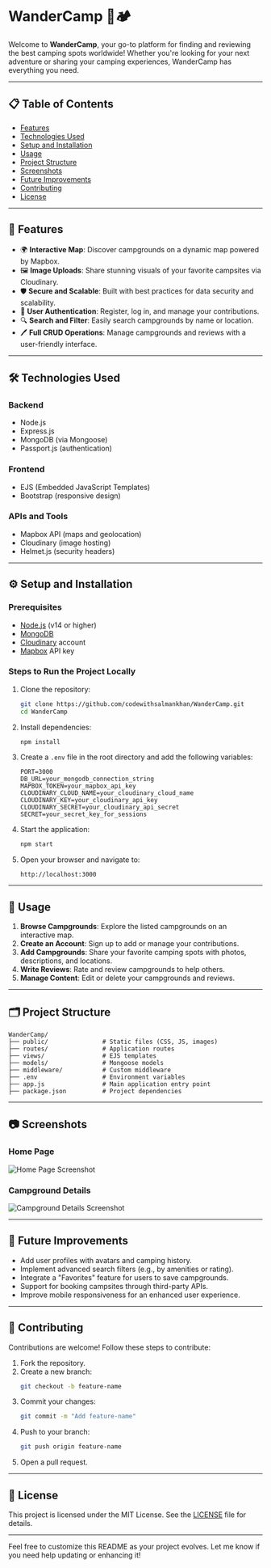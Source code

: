 
# WanderCamp 🌲🏕️

Welcome to **WanderCamp**, your go-to platform for finding and reviewing the best camping spots worldwide! Whether you're looking for your next adventure or sharing your camping experiences, WanderCamp has everything you need.

---

## 📋 Table of Contents

- [Features](#-features)
- [Technologies Used](#-technologies-used)
- [Setup and Installation](#-setup-and-installation)
- [Usage](#-usage)
- [Project Structure](#-project-structure)
- [Screenshots](#-screenshots)
- [Future Improvements](#-future-improvements)
- [Contributing](#-contributing)
- [License](#-license)

---

## 🚀 Features

- 🌍 **Interactive Map**: Discover campgrounds on a dynamic map powered by Mapbox.
- 🖼️ **Image Uploads**: Share stunning visuals of your favorite campsites via Cloudinary.
- 🛡️ **Secure and Scalable**: Built with best practices for data security and scalability.
- 📝 **User Authentication**: Register, log in, and manage your contributions.
- 🔍 **Search and Filter**: Easily search campgrounds by name or location.
- 🖊️ **Full CRUD Operations**: Manage campgrounds and reviews with a user-friendly interface.

---

## 🛠️ Technologies Used

### Backend
- Node.js
- Express.js
- MongoDB (via Mongoose)
- Passport.js (authentication)

### Frontend
- EJS (Embedded JavaScript Templates)
- Bootstrap (responsive design)

### APIs and Tools
- Mapbox API (maps and geolocation)
- Cloudinary (image hosting)
- Helmet.js (security headers)

---

## ⚙️ Setup and Installation

### Prerequisites
- [Node.js](https://nodejs.org/) (v14 or higher)
- [MongoDB](https://www.mongodb.com/)
- [Cloudinary](https://cloudinary.com/) account
- [Mapbox](https://www.mapbox.com/) API key

### Steps to Run the Project Locally
1. Clone the repository:
   ```bash
   git clone https://github.com/codewithsalmankhan/WanderCamp.git
   cd WanderCamp
   ```

2. Install dependencies:
   ```bash
   npm install
   ```

3. Create a `.env` file in the root directory and add the following variables:
   ```env
   PORT=3000
   DB_URL=your_mongodb_connection_string
   MAPBOX_TOKEN=your_mapbox_api_key
   CLOUDINARY_CLOUD_NAME=your_cloudinary_cloud_name
   CLOUDINARY_KEY=your_cloudinary_api_key
   CLOUDINARY_SECRET=your_cloudinary_api_secret
   SECRET=your_secret_key_for_sessions
   ```

4. Start the application:
   ```bash
   npm start
   ```

5. Open your browser and navigate to:
   ```
   http://localhost:3000
   ```

---

## 📖 Usage

1. **Browse Campgrounds**: Explore the listed campgrounds on an interactive map.
2. **Create an Account**: Sign up to add or manage your contributions.
3. **Add Campgrounds**: Share your favorite camping spots with photos, descriptions, and locations.
4. **Write Reviews**: Rate and review campgrounds to help others.
5. **Manage Content**: Edit or delete your campgrounds and reviews.

---

## 🗂️ Project Structure

```
WanderCamp/
├── public/               # Static files (CSS, JS, images)
├── routes/               # Application routes
├── views/                # EJS templates
├── models/               # Mongoose models
├── middleware/           # Custom middleware
├── .env                  # Environment variables
├── app.js                # Main application entry point
├── package.json          # Project dependencies
```

---

## 📷 Screenshots

### Home Page
![Home Page Screenshot](https://via.placeholder.com/800x400)

### Campground Details
![Campground Details Screenshot](https://via.placeholder.com/800x400)

---

## 🌟 Future Improvements

- Add user profiles with avatars and camping history.
- Implement advanced search filters (e.g., by amenities or rating).
- Integrate a "Favorites" feature for users to save campgrounds.
- Support for booking campsites through third-party APIs.
- Improve mobile responsiveness for an enhanced user experience.

---

## 🤝 Contributing

Contributions are welcome! Follow these steps to contribute:

1. Fork the repository.
2. Create a new branch:
   ```bash
   git checkout -b feature-name
   ```
3. Commit your changes:
   ```bash
   git commit -m "Add feature-name"
   ```
4. Push to your branch:
   ```bash
   git push origin feature-name
   ```
5. Open a pull request.

---

## 📜 License

This project is licensed under the MIT License. See the [LICENSE](LICENSE) file for details.

---

Feel free to customize this README as your project evolves. Let me know if you need help updating or enhancing it!
